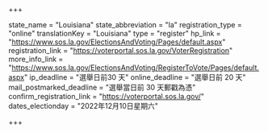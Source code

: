 +++

state_name = "Louisiana"
state_abbreviation = "la"
registration_type = "online"
translationKey = "Louisiana"
type = "register"
hp_link = "https://www.sos.la.gov/ElectionsAndVoting/Pages/default.aspx"
registration_link = "https://voterportal.sos.la.gov/VoterRegistration"
more_info_link = "https://www.sos.la.gov/ElectionsAndVoting/RegisterToVote/Pages/default.aspx"
ip_deadline = "選舉日前30 天"
online_deadline = "選舉日前 20 天"
mail_postmarked_deadline = "選舉當日前 30 天郵戳為憑"
confirm_registration_link = "https://voterportal.sos.la.gov/"
dates_electionday = "2022年12月10日星期六"

+++